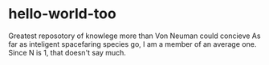 # hello-world-too
Greatest reposotory of knowlege more than Von Neuman could concieve
As far as inteligent spacefaring species go, I am a member of an average one.  Since N is 1, that doesn't say much.
